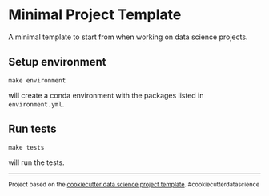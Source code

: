 # Minimal Project Template

A minimal template to start from when working on data science projects.

## Setup environment
    make environment
will create a conda environment with the packages listed in `environment.yml`.

## Run tests
    make tests
will run the tests.  

---
<p><small>Project based on the <a target="_blank" href="https://drivendata.github.io/cookiecutter-data-science/">cookiecutter data science project template</a>. #cookiecutterdatascience</small></p>
